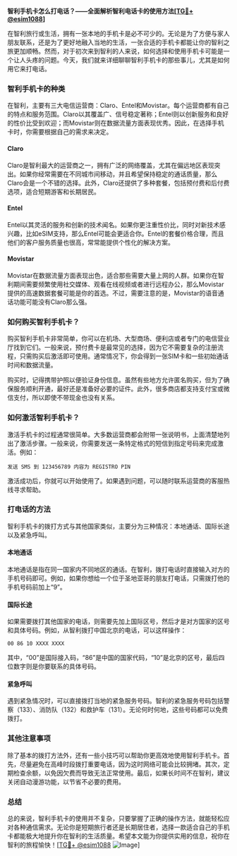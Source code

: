 **智利手机卡怎么打电话？——全面解析智利电话卡的使用方法[[TG💪+ @esim1088](https://t.me/s/esim1088)]**

在智利旅行或生活，拥有一张本地的手机卡是必不可少的。无论是为了方便与家人朋友联系，还是为了更好地融入当地的生活，一张合适的手机卡都能让你的智利之旅更加顺畅。然而，对于初次来到智利的人来说，如何选择和使用手机卡可能是一个让人头疼的问题。今天，我们就来详细聊聊智利手机卡的那些事儿，尤其是如何用它来打电话。

### 智利手机卡的种类

在智利，主要有三大电信运营商：Claro、Entel和Movistar。每个运营商都有自己的特点和服务范围。Claro以其覆盖广、信号稳定著称；Entel则以创新服务和良好的性价比受到欢迎；而Movistar则在数据流量方面表现优秀。因此，在选择手机卡时，你需要根据自己的需求来决定。

#### Claro

Claro是智利最大的运营商之一，拥有广泛的网络覆盖，尤其在偏远地区表现突出。如果你经常需要在不同城市间移动，并且希望保持稳定的通话质量，那么Claro会是一个不错的选择。此外，Claro还提供了多种套餐，包括预付费和后付费选项，适合短期游客和长期居民。

#### Entel

Entel以其灵活的服务和创新的技术闻名。如果你更注重性价比，同时对新技术感兴趣，比如eSIM支持，那么Entel可能会更适合你。Entel的套餐价格合理，而且他们的客户服务质量也很高，常常能提供个性化的解决方案。

#### Movistar

Movistar在数据流量方面表现出色，适合那些需要大量上网的人群。如果你在智利期间需要频繁使用社交媒体、观看在线视频或者进行远程办公，那么Movistar提供的高速数据套餐可能是你的首选。不过，需要注意的是，Movistar的语音通话功能可能没有Claro那么强。

### 如何购买智利手机卡？

购买智利手机卡非常简单，你可以在机场、大型商场、便利店或者专门的电信营业厅找到它们。一般来说，预付费卡是最常见的选择，因为它不需要复杂的注册流程，只需购买后激活即可使用。通常情况下，你会得到一张SIM卡和一些初始通话时间和数据流量。

购买时，记得携带护照以便验证身份信息。虽然有些地方允许匿名购买，但为了确保服务顺利开通，最好还是准备好必要的证件。此外，很多商店都支持支付宝或微信支付，所以即使不带现金也没有关系。

### 如何激活智利手机卡？

激活手机卡的过程通常很简单。大多数运营商都会附带一张说明书，上面清楚地列出了激活步骤。一般来说，你需要发送一条特定格式的短信到指定号码来完成激活。例如：

```
发送 SMS 到 123456789 内容为 REGISTRO PIN
```

激活成功后，你就可以开始使用了。如果遇到问题，可以随时联系运营商的客服热线寻求帮助。

### 打电话的方法

智利手机卡的拨打方式与其他国家类似，主要分为三种情况：本地通话、国际长途以及紧急呼叫。

#### 本地通话

本地通话是指在同一国家内不同地区的通话。在智利，拨打电话时直接输入对方的手机号码即可。例如，如果你想给一个位于圣地亚哥的朋友打电话，只需拨打他的手机号码前加上“9”。

#### 国际长途

如果需要拨打其他国家的电话，则需要先加上国际区号，然后才是对方国家的区号和具体号码。例如，从智利拨打中国北京的电话，可以这样操作：

```
00 86 10 XXXX XXXX
```

其中，“00”是国际接入码，“86”是中国的国家代码，“10”是北京的区号，最后四位数字则是你要联系的具体号码。

#### 紧急呼叫

遇到紧急情况时，可以直接拨打当地的紧急服务号码。智利的紧急服务号码包括警察（133）、消防队（132）和救护车（131）。无论何时何地，这些号码都可以免费拨打。

### 其他注意事项

除了基本的拨打方法外，还有一些小技巧可以帮助你更高效地使用智利手机卡。首先，尽量避免在高峰时段拨打重要电话，因为这时网络可能会比较拥堵。其次，定期检查余额，以免因欠费而导致无法正常使用。最后，如果长时间不在智利，建议关闭自动漫游功能，以节省不必要的费用。

### 总结

总的来说，智利手机卡的使用并不复杂，只要掌握了正确的操作方法，就能轻松应对各种通信需求。无论你是短期旅行者还是长期居住者，选择一款适合自己的手机卡都能极大地提升你在智利的生活质量。希望本文能为你提供实用的信息，祝你在智利的旅程愉快！[[TG💪+ @esim1088](https://t.me/s/esim1088) ![Image](https://i.postimg.cc/4NQfJmqS/Snipaste-2025-05-13-00-14-12.png)]